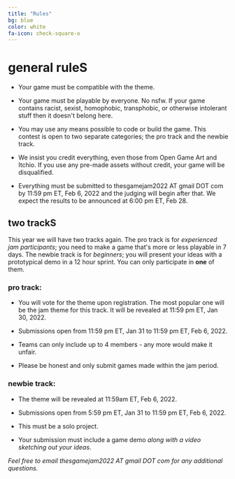 ```yaml
---
title: "Rules"
bg: blue
color: white
fa-icon: check-square-o
---
```

# general ruleS

- Your game must be compatible with the theme.

- Your game must be playable by everyone. No nsfw. If your game contains racist, sexist, homophobic, transphobic, or otherwise intolerant stuff then it doesn't belong here.

- You may use any means possible to code or build the game. This contest is open to two separate categories; the pro track and the newbie track.

- We insist you credit everything, even those from Open Game Art and Itchio. If you use any pre-made assets without credit, your game will be disqualified.

- Everything must be submitted to thesgamejam2022 AT gmail DOT com by 11:59 pm ET, Feb 6, 2022 and the judging will begin after that. We expect the results to be announced at 6:00 pm ET, Feb 28.


## two trackS

This year we will have two tracks again. The pro track is for *experienced jam participants*; you need to make a game that's more or less playable in 7 days. The newbie track is for *beginners*; you will present your ideas with a prototypical demo in a 12 hour sprint. You can only participate in **one** of them.

### pro track:

- You will vote for the theme upon registration. The most popular one will be the jam theme for this track. It will be revealed at 11:59 pm ET, Jan 30, 2022. 

- Submissions open from 11:59 pm ET, Jan 31 to 11:59 pm ET, Feb 6, 2022.

- Teams can only include up to 4 members - any more would make it unfair.

- Please be honest and only submit games made within the jam period.

### newbie track:

- The theme will be revealed at 11:59am ET, Feb 6, 2022.

- Submissions open from 5:59 pm ET, Jan 31 to 11:59 pm ET, Feb 6, 2022.

- This must be a solo project.

- Your submission must include a game demo *along with a video sketching out your ideas*.

*Feel free to email thesgamejam2022 AT gmail DOT com for any additional questions.*
